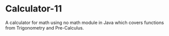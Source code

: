 # Calculator-11

A calculator for math using no math module in Java which covers functions from Trigonometry and Pre-Calculus.
